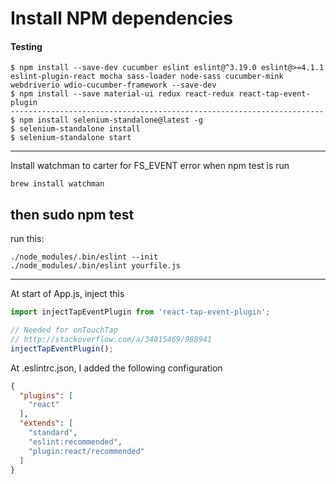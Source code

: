 Install NPM dependencies
========================

#### Testing

```cli
$ npm install --save-dev cucumber eslint eslint@^3.19.0 eslint@>=4.1.1 eslint-plugin-react mocha sass-loader node-sass cucumber-mink webdriverio wdio-cucumber-framework --save-dev
$ npm install --save material-ui redux react-redux react-tap-event-plugin
----------------------------------------------------------------------
$ npm install selenium-standalone@latest -g
$ selenium-standalone install
$ selenium-standalone start
```
--------------------------------------------------------------------------------
Install watchman to carter for FS_EVENT error when npm test is run

```cli
brew install watchman
```
then sudo npm test
--------------------------------------------------------------------------------

run this:
```cli
./node_modules/.bin/eslint --init
./node_modules/.bin/eslint yourfile.js
```


--------------------------------------------------------------------------------
At start of App.js, inject this
```js
import injectTapEventPlugin from 'react-tap-event-plugin';

// Needed for onTouchTap
// http://stackoverflow.com/a/34015469/988941
injectTapEventPlugin();

```

At .eslintrc.json, I added the following configuration
```json
{
  "plugins": [
    "react"
  ],
  "extends": [
    "standard",
    "eslint:recommended",
    "plugin:react/recommended"
  ]
}
```

